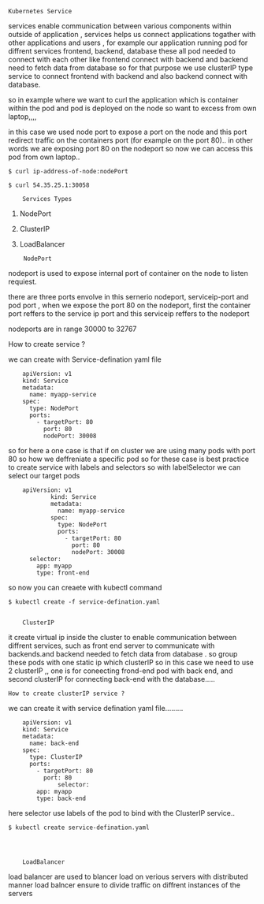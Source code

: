 	Kubernetes Service

services enable communication between various components within outside of 
application , services helps us connect applications togather  with other applications
and users , for example our application running pod for diffrent services frontend,
backend, database these all pod needed to connect with each other like frontend 
connect with backend and backend need to fetch data from database so for that 
purpose we use clusterIP type service to connect frontend with backend and also 
backend connect with database. 

so in example where we want to curl the application which is container within 
the pod and pod is deployed on the node so want to excess from own laptop,,,,

in this case we used node port to expose a port on the node and this port redirect
traffic on the containers port (for example on the port 80).. in other words we 
are exposing port 80 on the nodeport so now we can access this pod from own laptop..


	$ curl ip-address-of-node:nodePort
	
	$ curl 54.35.25.1:30058

		Services Types


1. NodePort

2. ClusterIP

3. LoadBalancer


		NodePort

nodeport is used to expose internal port of container on the node to listen requiest.

there are three ports envolve in this sernerio nodeport, serviceip-port and
pod port , when we expose the port 80 on the nodeport, first the container port reffers
to the service ip port and this serviceip reffers to the nodeport 

nodeports are in range 30000 to 32767 

How to create service ?

we can create with Service-defination yaml file 


		apiVersion: v1
		kind: Service
		metadata:
		  name: myapp-service
		spec:
		  type: NodePort
		  ports:
		    - targetPort: 80
		      port: 80
		      nodePort: 30008

so for here a one case is that if on cluster we are using many pods with port 80
so how we deffreniate a specific pod so for these case is best practice to create
service with labels and selectors so with labelSelector we can select our target pods
 

		apiVersion: v1
                kind: Service
                metadata:
                  name: myapp-service
                spec:
                  type: NodePort
                  ports:
                    - targetPort: 80
                      port: 80
                      nodePort: 30008
		  selector:
		    app: myapp
		    type: front-end

so now you can creaete with kubectl command

	$ kubectl create -f service-defination.yaml


		ClusterIP

it create virtual ip inside the cluster to enable communication between diffrent 
services, such as front end server to communicate with backends.and backend needed
to fetch data from database . so group these pods with one static ip which clusterIP
so in this case we need to use 2 clusterIP ,,
one is for coneecting frond-end pod with back end, and second clusterIP for connecting
back-end with the database.....

	How to create clusterIP service ?
we can create it with service defination yaml file.........

		apiVersion: v1
		kind: Service
		metadata:
		  name: back-end
		spec:
		  type: ClusterIP
		  ports:
		    - targetPort: 80
		      port: 80
                  selector:
		    app: myapp
		    type: back-end

here selector use labels of the pod to bind with the ClusterIP service..

	$ kubectl create service-defination.yaml




		LoadBalancer

load balancer are used to blancer load on verious servers with distributed manner
load balncer ensure to divide traffic on diffrent instances of the servers

